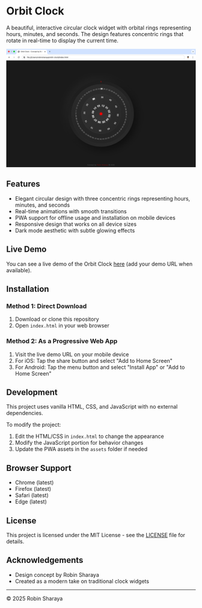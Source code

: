 # Orbit Clock

A beautiful, interactive circular clock widget with orbital rings representing hours, minutes, and seconds. The design features concentric rings that rotate in real-time to display the current time.

![Orbit Clock Screenshot](assets/images/screenshot.png)

## Features

- Elegant circular design with three concentric rings representing hours, minutes, and seconds
- Real-time animations with smooth transitions
- PWA support for offline usage and installation on mobile devices
- Responsive design that works on all device sizes
- Dark mode aesthetic with subtle glowing effects

## Live Demo

You can see a live demo of the Orbit Clock [here](#) (add your demo URL when available).

## Installation

### Method 1: Direct Download

1. Download or clone this repository
2. Open `index.html` in your web browser

### Method 2: As a Progressive Web App

1. Visit the live demo URL on your mobile device
2. For iOS: Tap the share button and select "Add to Home Screen"
3. For Android: Tap the menu button and select "Install App" or "Add to Home Screen"

## Development

This project uses vanilla HTML, CSS, and JavaScript with no external dependencies.

To modify the project:

1. Edit the HTML/CSS in `index.html` to change the appearance
2. Modify the JavaScript portion for behavior changes
3. Update the PWA assets in the `assets` folder if needed

## Browser Support

- Chrome (latest)
- Firefox (latest)
- Safari (latest)
- Edge (latest)

## License

This project is licensed under the MIT License - see the [LICENSE](LICENSE) file for details.

## Acknowledgements

- Design concept by Robin Sharaya
- Created as a modern take on traditional clock widgets

---

© 2025 Robin Sharaya 